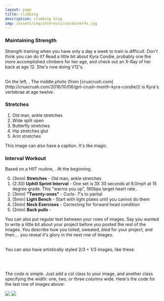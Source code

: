 ```yaml
---
layout: page
title: climbing
description: climbing blog
img: /assets/img/interests/carabiner4x.jpg
---
```


### Maintaining Strength

Strength training when you have only a day a week to train is difficult. Don't think you can do it? Read a little bit about Kyra Condie, probably one the more accomplished climbers for her age, and check out an X-Ray of her back at age 12. She's now doing V12's. 

<div class="img_row">
    <img class="col one left" src="{{ site.baseurl }}/assets/img/1.jpg" alt="" title="example image"/>
    <img class="col one left" src="http://cruxcrush.com/wp-content/uploads/2016/10/unnamed-e1475722644964.jpg" alt="" title="example image"/>
    <img class="col one left" src="{{ site.baseurl }}/assets/img/3.jpg" alt="" title="example image"/>
</div>
<div class="col three caption">
    On the left, . The middle photo (from [cruxcrush.com](http://cruxcrush.com/2016/10/06/girl-crush-month-kyra-condie/)) is Kyra's vertebrae at age twelve.
</div>

### Stretches

1. Old man, ankle stretches
2. Wide split open
3. Butterfly stretches
4. Hip stretches glut
5. Arm stretches

<div class="img_row">
    <img class="col three left" src="https://www.yurielkaim.com/wp-content/uploads/2012/09/hit.png" alt="" title="example image"/>
</div>
<div class="col three caption">
    This image can also have a caption. It's like magic.
</div>

### Interval Workout

Based on a HIIT routine, . At the beginning.

0. (3min) __Stretches__ - Old man, ankle stretches
1. (2:30)  __Uphill Sprint Interval__ - One set is 3X 30 seconds at 6.0mph at 15 degree grade. This "warms you up", 160bps target heart rate..
2. (3min) __"Twenty-ones"__ - Curls- 7's to partial
3. (5min) __Light Bench__ - Start with light plates until you cannot do them
4. (3min) __Neck Exercises__ - Correcting for forward head condition
5. (2min) __Back pulls__ -


You can also put regular text between your rows of images. Say you wanted to write a little bit about your project before you posted the rest of the images. You describe how you toiled, sweated, *bled* for your project, and then.... you reveal it's glory in the next row of images.


<div class="img_row">
    <img class="col two left" src="{{ site.baseurl }}/assets/img/6.jpg" alt="" title="example image"/>
    <img class="col one left" src="{{ site.baseurl }}/assets/img/11.jpg" alt="" title="example image"/>
</div>
<div class="col three caption">
    You can also have artistically styled 2/3 + 1/3 images, like these.
</div>


<br/><br/>


The code is simple. Just add a col class to your image, and another class specifying the width: one, two, or three columns wide. Here's the code for the last row of images above:

<div class="img_row">
    <img class="col two left" src="/img/6.jpg"/>
    <img class="col one left" src="/img/11.jpg"/>
</div>

